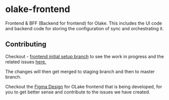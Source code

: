 # olake-frontend
Frontend &amp; BFF (Backend for frontend) for Olake. This includes the UI code and backend code for storing the configuration of sync and orchestrating it.

## Contributing
Checkout - [frontend initial setup branch](https://github.com/datazip-inc/olake-frontend/tree/feat/frontend_initial_setup_and_BFF) to see the work in progress and the related issues [here.](https://github.com/datazip-inc/olake-frontend/issues)

The changes will then get merged to staging branch and then to master branch.

Checkout the [Figma Design](https://www.figma.com/design/FwLnU97I8LjtYNREPyYofc/Olake%2FDesign%2FCommunity?m=auto&t=3T4OEwuQNOxoE3zm-1) for OLake frontend that is being developed, for you to get better sense and contribute to the issues we have created.
 
